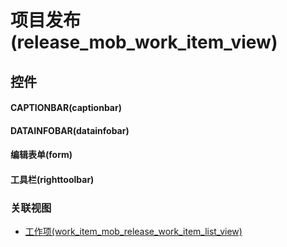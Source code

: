 # 项目发布(release_mob_work_item_view)  <!-- {docsify-ignore-all} -->



## 控件
#### CAPTIONBAR(captionbar)
#### DATAINFOBAR(datainfobar)
#### 编辑表单(form)
#### 工具栏(righttoolbar)


### 关联视图
  * [工作项(work_item_mob_release_work_item_list_view)](app/view/work_item_mob_release_work_item_list_view)

<script>
 const { createApp } = Vue
  createApp({
    data() {
      return {

      }
    }
  }).use(ElementPlus).mount('#app')
</script>